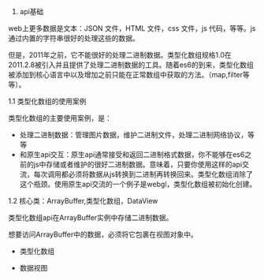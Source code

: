 1. api基础

web上更多数据是文本：JSON 文件，HTML 文件，css 文件，js 代码，等等。js通过内置的字符串很好的处理这些的数据。

但是，2011年之前，它不能很好的处理二进制数据。类型化数组规格1.0在2011.2.8被引入并且提供了处理二进制数据的工具。随着es6的到来，类型化数组被添加到核心语言中以及增加之前只能在正常数组中获取的方法。（map,filter等等）。

1.1 类型化数组的使用案例

类型化数组的主要使用案例，是：

* 处理二进制数据：管理图片数据，维护二进制文件，处理二进制网络协议，等等
* 和原生api交互：原生api通常接受和返回二进制格式数据，你不能够在es6之前的js中存储或者维护的很好二进制数据。意味着，只要你使用这样的api交流，每次调用都必须将数据从js转换到二进制再转换回来。类型化数组消除了这个瓶颈。使用原生api交流的一个例子是webgl，类型化数组被初始化创建。

1.2 核心类：ArrayBuffer,类型化数组，DataView

类型化数组api在ArrayBuffer实例中存储二进制数据。

想要访问ArrayBuffer中的数据，必须将它包裹在视图对象中。  

* 类型化数组

* 数据视图